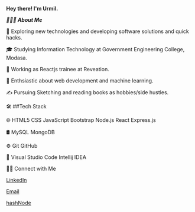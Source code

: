 
**Hey there! I'm Urmil.**


***👨🏻‍💻  About Me***

🤔   Exploring new technologies and developing software solutions and quick hacks.

🎓   Studying Information Technology at Government Engineering College, Modasa.

💼   Working as Reactjs trainee at Reveation.

🌱   Enthsiastic about web development and machine learning.

✍️   Pursuing Sketching and reading books as hobbies/side hustles.



🛠  ##Tech Stack

🌐   HTML5 CSS JavaScript Bootstrap Node.js React Express.js 

🛢   MySQL MongoDB

⚙️   Git GitHub 

🔧   Visual Studio Code Intellij IDEA


🤝🏻  Connect with Me

 [LinkedIn](https://www.linkedin.com/in/urmilbhavsar/) 
 
 [Email](urmilwork1@gmail.com)
 
 [hashNode](https://urmilbhavsar.hashnode.dev/)



